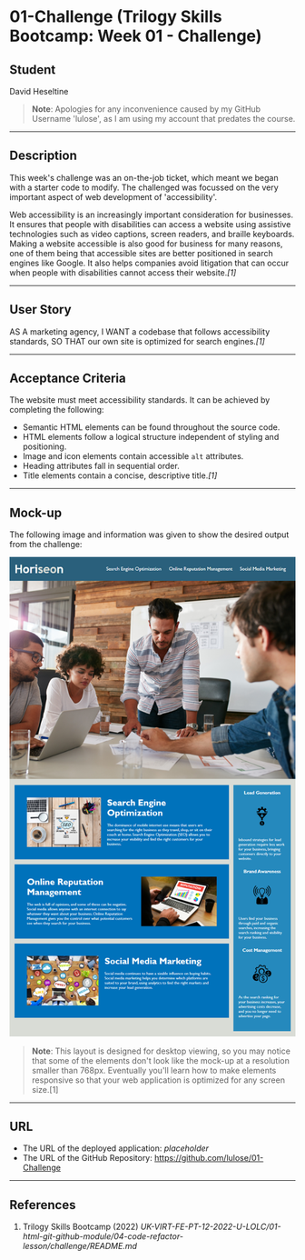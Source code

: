 # 01-Challenge (Trilogy Skills Bootcamp: Week 01 - Challenge)

## Student
David Heseltine
> **Note**: Apologies for any inconvenience caused by my GitHub Username 'lulose', as I am using my account that predates the course.

___
## Description
This week's challenge was an on-the-job ticket, which meant we began with a starter code to modify. The challenged was focussed on the very important aspect of web development of 'accessibility'.

Web accessibility is an increasingly important consideration for businesses. It ensures that people with disabilities can access a website using assistive technologies such as video captions, screen readers, and braille keyboards. Making a website accessible is also good for business for many reasons, one of them being that accessible sites are better positioned in search engines like Google. It also helps companies avoid litigation that can occur when people with disabilities cannot access their website.*[1]*

___
## User Story 
AS A marketing agency,
I WANT a codebase that follows accessibility standards,
SO THAT our own site is optimized for search engines.*[1]*

___
## Acceptance Criteria
The website must meet accessibility standards. It can be achieved by completing the following:

* Semantic HTML elements can be found throughout the source code.
* HTML elements follow a logical structure independent of styling and positioning.
* Image and icon elements contain accessible `alt` attributes.
* Heading attributes fall in sequential order.
* Title elements contain a concise, descriptive title.*[1]*

___
## Mock-up
The following image and information was given to show the desired output from the challenge:

![The Horiseon webpage includes a navigation bar, a header image, and cards with text and images at the bottom of the page.](Assets/01-html-css-git-challenge-demo.png)

> **Note**: This layout is designed for desktop viewing, so you may notice that some of the elements don't look like the mock-up at a resolution smaller than 768px. Eventually you'll learn how to make elements responsive so that your web application is optimized for any screen size.[1]

___
## URL
* The URL of the deployed application: *placeholder*
* The URL of the GitHub Repository: https://github.com/lulose/01-Challenge

___
## References
1. Trilogy Skills Bootcamp (2022) *UK-VIRT-FE-PT-12-2022-U-LOLC/01-html-git-github-module/04-code-refactor-lesson/challenge/README.md*